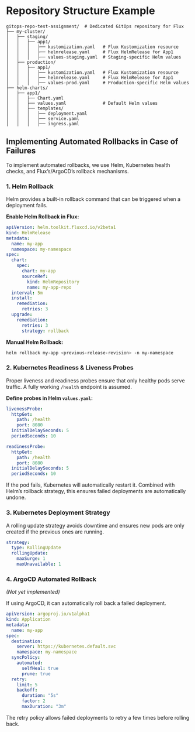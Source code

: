 # Repository Structure Example

```plaintext
gitops-repo-test-assignment/  # Dedicated GitOps repository for Flux
├── my-cluster/
│   ├── staging/
│   │   ├── app1/
│   │   │   ├── kustomization.yaml   # Flux Kustomization resource
│   │   │   ├── helmrelease.yaml     # Flux HelmRelease for App1
│   │   │   ├── values-staging.yaml  # Staging-specific Helm values
│   ├── production/
│   │   ├── app1/
│   │   │   ├── kustomization.yaml   # Flux Kustomization resource
│   │   │   ├── helmrelease.yaml     # Flux HelmRelease for App1
│   │   │   ├── values-prod.yaml     # Production-specific Helm values
├── helm-charts/
│   ├── app1/
│   │   ├── Chart.yaml
│   │   ├── values.yaml              # Default Helm values
│   │   ├── templates/
│   │   │   ├── deployment.yaml
│   │   │   ├── service.yaml
│   │   │   ├── ingress.yaml
```

## Implementing Automated Rollbacks in Case of Failures
To implement automated rollbacks, we use Helm, Kubernetes health checks, and Flux’s/ArgoCD’s rollback mechanisms.

### 1. Helm Rollback
Helm provides a built-in rollback command that can be triggered when a deployment fails.

**Enable Helm Rollback in Flux:**

```yaml
apiVersion: helm.toolkit.fluxcd.io/v2beta1
kind: HelmRelease
metadata:
  name: my-app
  namespace: my-namespace
spec:
  chart:
    spec:
      chart: my-app
      sourceRef:
        kind: HelmRepository
        name: my-app-repo
  interval: 5m
  install:
    remediation:
      retries: 3
  upgrade:
    remediation:
      retries: 3
      strategy: rollback
```

**Manual Helm Rollback:**

```bash
helm rollback my-app <previous-release-revision> -n my-namespace
```

### 2. Kubernetes Readiness & Liveness Probes
Proper liveness and readiness probes ensure that only healthy pods serve traffic. A fully working `/health` endpoint is assumed.

**Define probes in Helm `values.yaml`:**

```yaml
livenessProbe:
  httpGet:
    path: /health
    port: 8080
  initialDelaySeconds: 5
  periodSeconds: 10

readinessProbe:
  httpGet:
    path: /health
    port: 8080
  initialDelaySeconds: 5
  periodSeconds: 10
```

If the pod fails, Kubernetes will automatically restart it. Combined with Helm’s rollback strategy, this ensures failed deployments are automatically undone.

### 3. Kubernetes Deployment Strategy
A rolling update strategy avoids downtime and ensures new pods are only created if the previous ones are running.

```yaml
strategy:
  type: RollingUpdate
  rollingUpdate:
    maxSurge: 1
    maxUnavailable: 1
```

### 4. ArgoCD Automated Rollback
*(Not yet implemented)*

If using ArgoCD, it can automatically roll back a failed deployment.

```yaml
apiVersion: argoproj.io/v1alpha1
kind: Application
metadata:
  name: my-app
spec:
  destination:
    server: https://kubernetes.default.svc
    namespace: my-namespace
  syncPolicy:
    automated:
      selfHeal: true
      prune: true
  retry:
    limit: 5
    backoff:
      duration: "5s"
      factor: 2
      maxDuration: "3m"
```

The retry policy allows failed deployments to retry a few times before rolling back.


